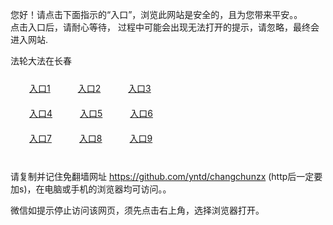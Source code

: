 您好！请点击下面指示的“入口”，浏览此网站是安全的，且为您带来平安。。 <br/>
点击入口后，请耐心等待， 过程中可能会出现无法打开的提示，请忽略，最终会进入网站. </br>

法轮大法在长春<br/>
<div style="padding:10px"><a style="margin:20px" target="_blank" href="https://dx6vd18pkzwwu.cloudfront.net/2Qpsp?hcxqal" id="ccLink1" rel="nofollow">入口1</a> <a target="_blank" style="margin:20px" href="https://d2nqb2ty4thud5.cloudfront.net/2Qpsp?whfmlkts" id="ccLink2" rel="nofollow">入口2</a> <a style="margin:20px" target="_blank" href="https://d1cnxkg74ppuzp.cloudfront.net/2Qpsp?keunvuyn" id="ccLink3" rel="nofollow">入口3</a></div>

<div style="padding:10px" ><a style="margin:20px" target="_blank" href="https://dx6vd18pkzwwu.cloudfront.net/2Qpsp?hcxqal" id="ccLink4" rel="nofollow">入口4</a> <a style="margin:20px" href="https://d2nqb2ty4thud5.cloudfront.net/2Qpsp?whfmlkts" target="_blank" id="ccLink5" rel="nofollow">入口5</a> <a style="margin:20px" href="https://d1cnxkg74ppuzp.cloudfront.net/2Qpsp?keunvuyn" target="_blank" id="ccLink6" rel="nofollow">入口6</a></div>

<div style="padding:10px"><a style="margin:20px" target="_blank" href="https://dx6vd18pkzwwu.cloudfront.net/2Qpsp?hcxqal" id="ccLink7" rel="nofollow">入口7</a> <a style="margin:20px" href="https://d2nqb2ty4thud5.cloudfront.net/2Qpsp?whfmlkts" target="_blank" id="ccLink8" rel="nofollow">入口8</a> <a style="margin:20px" target="_blank" href="https://d1cnxkg74ppuzp.cloudfront.net/2Qpsp?keunvuyn" id="ccLink9" rel="nofollow">入口9</a></div>

<br/>



请复制并记住免翻墙网址 https://github.com/yntd/changchunzx (http后一定要加s)，在电脑或手机的浏览器均可访问。。<br/>

微信如提示停止访问该网页，须先点击右上角，选择浏览器打开。
